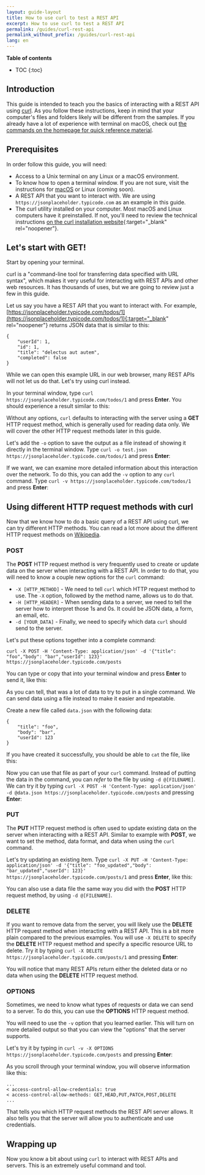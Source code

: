 ```yaml
---
layout: guide-layout
title: How to use curl to test a REST API
excerpt: How to use curl to test a REST API
permalink: /guides/curl-rest-api
permalink_without_prefix: /guides/curl-rest-api
lang: en
---
```


**Table of contents**

* TOC
{:toc}

## Introduction

This guide is intended to teach you the basics of interacting with a REST API using [curl](https://github.com/curl/curl). As you follow these instructions, keep in mind that your computer's files and folders likely will be different from the samples. If you already have a lot of experience with terminal on macOS, check out [the commands on the homepage for quick reference material](/).

## Prerequisites

In order follow this guide, you will need:

* Access to a Unix terminal on any Linux or a macOS environment.
* To know how to open a terminal window. If you are not sure, visit the instructions for [macOS](open-terminal-macos) or Linux (coming soon).
* A REST API that you want to interact with. We are using `https://jsonplaceholder.typicode.com` as an example in this guide.
* The curl utility installed on your computer. Most macOS and Linux computers have it preinstalled. If not, you'll need to review the technical instructions [on the curl installation website](https://curl.haxx.se/docs/install.html){:target="_blank" rel="noopener"}.

## Let's start with GET!

Start by opening your terminal.

curl is a "command-line tool for transferring data specified with URL syntax", which makes it very useful for interacting with REST APIs and other web resources. It has thousands of uses, but we are going to review just a few in this guide.

Let us say you have a REST API that you want to interact with. For example, [https://jsonplaceholder.typicode.com/todos/1](https://jsonplaceholder.typicode.com/todos/1){:target="_blank" rel="noopener"} returns JSON data that is similar to this:

```
{
	"userId": 1,
	"id": 1,
	"title": "delectus aut autem",
	"completed": false
}
```

While we can open this example URL in our web browser, many REST APIs will not let us do that. Let's try using curl instead.

In your terminal window, type `curl https://jsonplaceholder.typicode.com/todos/1` and press **Enter**. You should experience a result similar to this:

<div class="center guideimages">
  <amp-anim src="/assets/guides/curl-rest-api/curl-get-basic-en.gif" width="665" height="387" alt="Demo of basic curl command" layout="responsive"></amp-anim>
</div>

Without any options, `curl` defaults to interacting with the server using a **GET** HTTP request method, which is generally used for reading data only. We will cover the other HTTP request methods later in this guide.

Let's add the `-o` option to save the output as a file instead of showing it directly in the terminal window. Type `curl -o test.json https://jsonplaceholder.typicode.com/todos/1` and press **Enter**:

<div class="center guideimages">
  <amp-anim src="/assets/guides/curl-rest-api/curl-get-output-en.gif" width="665" height="387" alt="Demo of basic curl command with file output" layout="responsive"></amp-anim>
</div>

If we want, we can examine more detailed information about this interaction over the network. To do this, you can add the `-v` option to any `curl` command. Type `curl -v https://jsonplaceholder.typicode.com/todos/1` and press **Enter**:

<div class="center guideimages">
  <amp-anim src="/assets/guides/curl-rest-api/curl-get-verbose-en.gif" width="665" height="387" alt="Demo of basic curl command with verbose output" layout="responsive"></amp-anim>
</div>

## Using different HTTP request methods with curl

Now that we know how to do a basic query of a REST API using curl, we can try different HTTP methods. You can read a lot more about the different HTTP request methods on [Wikipedia](https://en.wikipedia.org/wiki/Hypertext_Transfer_Protocol#Request_methods).

### POST

The **POST** HTTP request method is very frequently used to create or update data on the server when interacting with a REST API. In order to do that, you will need to know a couple new options for the `curl` command:

* `-X [HTTP_METHOD]` - We need to tell `curl` which HTTP request method to use. The `-X` option, followed by the method name, allows us to do that.
* `-H [HTTP_HEADER]` - When sending data to a server, we need to tell the server how to interpret those 1s and 0s. It could be JSON data, a form, an email, etc.
* `-d [YOUR_DATA]` - Finally, we need to specify which data `curl` should send to the server.

Let's put these options together into a complete command:

`curl -X POST -H 'Content-Type: application/json' -d '{"title": "foo","body": "bar","userId": 123}' https://jsonplaceholder.typicode.com/posts`

You can type or copy that into your terminal window and press **Enter** to send it, like this:

<div class="center guideimages">
  <amp-anim src="/assets/guides/curl-rest-api/curl-post-basic-en.gif" width="665" height="387" alt="Demo of POST curl command" layout="responsive"></amp-anim>
</div>

As you can tell, that was a lot of data to try to put in a single command. We can send data using a file instead to make it easier and repeatable.

Create a new file called `data.json` with the following data:

```
{
	"title": "foo",
	"body": "bar",
	"userId": 123
}
```

If you have created it successfully, you should be able to `cat` the file, like this:

<div class="center guideimages">
  <amp-anim src="/assets/guides/curl-rest-api/nano-datajson-en.gif" width="665" height="387" alt="Demo of data file" layout="responsive"></amp-anim>
</div>

Now you can use that file as part of your `curl` command. Instead of putting the data in the command, you can *refer* to the file by using `-d @[FILENAME]`. We can try it by typing `curl -X POST -H 'Content-Type: application/json' -d @data.json https://jsonplaceholder.typicode.com/posts` and pressing **Enter**:

<div class="center guideimages">
  <amp-anim src="/assets/guides/curl-rest-api/curl-post-file-en.gif" width="665" height="387" alt="Demo of POST curl command with a file" layout="responsive"></amp-anim>
</div>

### PUT

The **PUT** HTTP request method is often used to update existing data on the server when interacting with a REST API. Similar to example with **POST**, we want to set the method, data format, and data when using the `curl` command.

Let's try updating an existing item. Type `curl -X PUT -H 'Content-Type: application/json' -d '{"title": "foo_updated","body": "bar_updated","userId": 123}' https://jsonplaceholder.typicode.com/posts/1` and press **Enter**, like this:

<div class="center guideimages">
  <amp-anim src="/assets/guides/curl-rest-api/curl-put-basic-en.gif" width="665" height="387" alt="Demo of PUT curl command" layout="responsive"></amp-anim>
</div>

You can also use a data file the same way you did with the **POST** HTTP request method, by using `-d @[FILENAME]`.

### DELETE

If you want to remove data from the server, you will likely use the **DELETE** HTTP request method when interacting with a REST API. This is a bit more plain compared to the previous examples. You will use `-X DELETE` to specify the **DELETE** HTTP request method and specify a specific resource URL to delete. Try it by typing `curl -X DELETE https://jsonplaceholder.typicode.com/posts/1` and pressing **Enter**:

<div class="center guideimages">
  <amp-anim src="/assets/guides/curl-rest-api/curl-delete-basic-en.gif" width="665" height="387" alt="Demo of DELETE curl command" layout="responsive"></amp-anim>
</div>

You will notice that many REST APIs return either the deleted data or no data when using the **DELETE** HTTP request method.

### OPTIONS

Sometimes, we need to know what types of requests or data we can send to a server. To do this, you can use the **OPTIONS** HTTP request method.

You will need to use the `-v` option that you learned earlier. This will turn on more detailed output so that you can view the "options" that the server supports.

Let's try it by typing in `curl -v -X OPTIONS https://jsonplaceholder.typicode.com/posts` and pressing **Enter**:

<div class="center guideimages">
  <amp-anim src="/assets/guides/curl-rest-api/curl-options-verbose-en.gif" width="665" height="387" alt="Demo of OPTIONS curl command with verbose output" layout="responsive"></amp-anim>
</div>

As you scroll through your terminal window, you will observe information like this:

```
...
< access-control-allow-credentials: true
< access-control-allow-methods: GET,HEAD,PUT,PATCH,POST,DELETE
...
```

That tells you which HTTP request methods the REST API server allows. It also tells you that the server will allow you to authenticate and use credentials.

## Wrapping up

Now you know a bit about using `curl` to interact with REST APIs and servers. This is an extremely useful command and tool.
